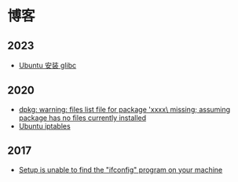 # 博客

## 2023

- [Ubuntu 安装 glibc](./20230709-ubuntu-install-glibc)

## 2020
- [dpkg: warning: files list file for package \'xxxx\ missing; assuming package has no files currently installed](./20200823-dpkg-warning-files-list-file-for-package-xxxx-missing-assuming-package-has-no-files-currently-installed)
- [Ubuntu iptables](./20200430-ubuntu-iptables)

## 2017

- [Setup is unable to find the "ifconfig" program on your machine](./20171001-setup-is-unable-to-find-the-ifconfig-program-on-your-machine)